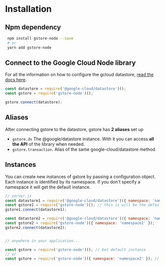 # Installation

## Npm dependency

```bash
 npm install gstore-node --save
 # or
 yarn add gstore-node
```

## Connect to the Google Cloud Node library

For all the information on how to configure the gcloud datastore, [read the docs here](https://cloud.google.com/nodejs/docs/reference/datastore/1.4.x/Datastore).

```javascript
const datastore = require('@google-cloud/datastore')();
const gstore = require('gstore-node')();

gstore.connect(datastore);
```

## Aliases

After connecting gstore to the datastore, gstore has **2 aliases** set up

* `gstore.ds` The @google/datastore instance. With it you can access **all the API** of the library when needed.
* `gstore.transaction`. Alias of the same google-cloud/datastore method

## Instances

You can create new instances of gstore by passing a configuration object. Each instance is identified by its namespace. If you don't specify a namespace it will get the default instance.

```javascript
// server.js
const datastore1 = require('@google-cloud/datastore')({ namespace: 'namespace1' });
const gstore1 = require('gstore-node')(); // this is will be the default gstore instance
gstore1.connect(datastore1);

const datastore2 = require('@google-cloud/datastore')({ namespace: 'namespace2' });
const gstore2 = require('gstore-node')({ namespace: 'namespace2' });
gstore2.connect(datastore2);


// anywhere in your application...

const gstore = require('gstore-node')(); // Get default instance
// or
const gstore = require('gstore-node')({ namespace: 'namespace2' }); // Get the second instance
```

